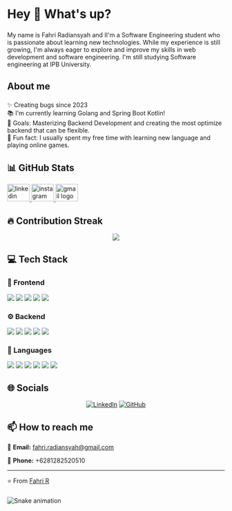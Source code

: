 <h1 align="left">Hey 👋 What's up?</h1>

###

<p align="left">My name is Fahri Radiansyah and II'm a Software Engineering student who is passionate about learning new technologies. While my experience is still growing, I'm always eager to explore and improve my skills in web development and software engineering. I'm still studying Software engineering at IPB University.</p>

###

<h2 align="left">About me</h2>

###

<p align="left">✨ Creating bugs since 2023<br>📚 I'm currently learning Golang and Spring Boot Kotlin!<br>🎯 Goals: Masterizing Backend Development and creating the most optimize backend that can be flexible.<br>🎲 Fun fact: I usually spent my free time with learning new language and playing online games.</p>

###
## 📊 GitHub Stats

<!-- ⚠️ Important: Replace 'takumifahri' with your actual GitHub username in the URL below -->
<div align="left">
  <a href="www.linkedin.com/in/fahri-radiansyah-82b135295" target="_blank">
    <img src="https://raw.githubusercontent.com/maurodesouza/profile-readme-generator/master/src/assets/icons/social/linkedin/default.svg" width="52" height="40" alt="linkedin logo"  />
  </a>
  <a href="https://www.instagram.com/fhri.r_/" target="_blank">
    <img src="https://raw.githubusercontent.com/maurodesouza/profile-readme-generator/master/src/assets/icons/social/instagram/default.svg" width="52" height="40" alt="instagram logo"  />
  </a>
  <a href="fahri.radiansyah@gmail.com" target="_blank">
    <img src="https://raw.githubusercontent.com/maurodesouza/profile-readme-generator/master/src/assets/icons/social/gmail/default.svg" width="52" height="40" alt="gmail logo"  />
  </a>
</div>

## 🔥 Contribution Streak

<!-- ⚠️ Important: Replace 'takumifahri' with your actual GitHub username in the URL below -->
<div align="center">
  <img src="https://github-readme-streak-stats.herokuapp.com/?user=takumifahri&theme=default&hide_border=false" />
</div>

## 💻 Tech Stack

### 🎨 Frontend

<img src="https://img.shields.io/badge/React-ff69b4?style=for-the-badge&logo=react&logoColor=white" /> <img src="https://img.shields.io/badge/Tailwind-ff69b4?style=for-the-badge&logo=tailwind&logoColor=white" /> <img src="https://img.shields.io/badge/HTML5-ff69b4?style=for-the-badge&logo=html5&logoColor=white" /> <img src="https://img.shields.io/badge/CSS3-ff69b4?style=for-the-badge&logo=css3&logoColor=white" /> <img src="https://img.shields.io/badge/Material UI-ff69b4?style=for-the-badge&logo=material ui&logoColor=white" /> 

### ⚙️ Backend

<img src="https://img.shields.io/badge/Express-4169e1?style=for-the-badge&logo=express&logoColor=white" /> <img src="https://img.shields.io/badge/Django-4169e1?style=for-the-badge&logo=django&logoColor=white" /> <img src="https://img.shields.io/badge/Laravel-4169e1?style=for-the-badge&logo=laravel&logoColor=white" /> <img src="https://img.shields.io/badge/PostgreSQL-4169e1?style=for-the-badge&logo=postgresql&logoColor=white" /> <img src="https://img.shields.io/badge/MySQL-4169e1?style=for-the-badge&logo=mysql&logoColor=white" /> 

### 💬 Languages

<img src="https://img.shields.io/badge/Go-FFA500?style=for-the-badge&logo=go&logoColor=white" /> <img src="https://img.shields.io/badge/TypeScript-FFA500?style=for-the-badge&logo=typescript&logoColor=white" /> <img src="https://img.shields.io/badge/Python-FFA500?style=for-the-badge&logo=python&logoColor=white" /> <img src="https://img.shields.io/badge/JavaScript-FFA500?style=for-the-badge&logo=javascript&logoColor=white" /> <img src="https://img.shields.io/badge/PHP-FFA500?style=for-the-badge&logo=php&logoColor=white" /> <img src="https://img.shields.io/badge/Java-FFA500?style=for-the-badge&logo=java&logoColor=white" /> 

## 🌐 Socials

<div align="center">

[![LinkedIn](https://img.shields.io/badge/LinkedIn-%230077B5.svg?logo=linkedin&logoColor=white)](www.linkedin.com/in/fahri-radiansyah-82b135295) [![GitHub](https://img.shields.io/badge/GitHub-%23121011.svg?logo=github&logoColor=white)](https://github.com/takumifahri) 

</div>

## 📫 How to reach me

<div align="left">

📧 **Email:** [fahri.radiansyah@gmail.com](mailto:fahri.radiansyah@gmail.com)

📱 **Phone:** +6281282520510

</div>

---
⭐️ From [Fahri R](https://github.com/takumifahri)
###

<img src="https://raw.githubusercontent.com/takumifahri/takumifahri/output/snake.svg" alt="Snake animation" />

###
